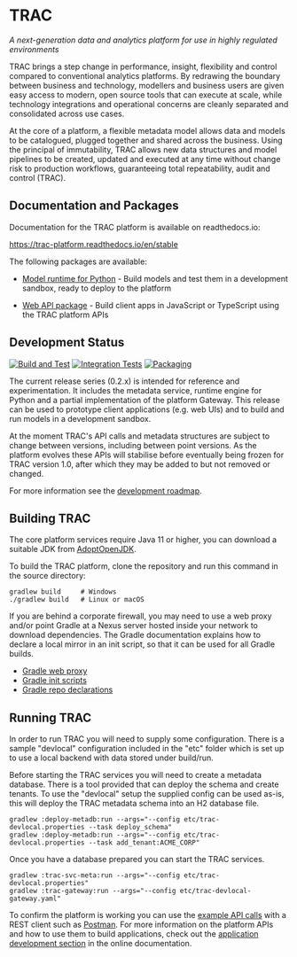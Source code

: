 # TRAC

*A next-generation data and analytics platform for use in highly regulated environments*

TRAC brings a step change in performance, insight, flexibility and control 
compared to conventional analytics platforms. By redrawing the boundary
between business and technology, modellers and business users are given easy
access to modern, open source tools that can execute at scale, while technology
integrations and operational concerns are cleanly separated and consolidated
across use cases.

At the core of a platform, a flexible metadata model allows data and models to
be catalogued, plugged together and shared across the business. Using the
principal of immutability, TRAC allows new data structures and model pipelines
to be created, updated and executed at any time without change risk to production
workflows, guaranteeing total repeatability, audit and control (TRAC).


## Documentation and Packages

Documentation for the TRAC platform is available on readthedocs.io:

https://trac-platform.readthedocs.io/en/stable

The following packages are available:

* [Model runtime for Python](https://pypi.org/project/trac-runtime/) - 
  Build models and test them in a development sandbox, ready to deploy to the platform

* [Web API package](https://www.npmjs.com/package/trac-web-api) -
  Build client apps in JavaScript or TypeScript using the TRAC platform APIs

## Development Status

[![Build and Test](https://github.com/Accenture/trac/actions/workflows/build.yml/badge.svg)](
https://github.com/Accenture/trac/actions/workflows/build.yml)
[![Integration Tests](https://github.com/Accenture/trac/actions/workflows/integration.yml/badge.svg)](
https://github.com/Accenture/trac/actions/workflows/integration.yml)
[![Packaging](https://github.com/Accenture/trac/actions/workflows/packaging.yml/badge.svg)](
https://github.com/Accenture/trac/actions/workflows/packaging.yml)

The current release series (0.2.x) is intended for reference and experimentation.
It includes the metadata service, runtime engine for Python and a partial implementation
of the platform Gateway. This release can be used to prototype client applications (e.g.
web UIs) and to build and run models in a development sandbox.

At the moment TRAC's API calls and metadata structures are subject to change between 
versions, including between point versions. As the platform evolves these APIs will
stabilise before eventually being frozen for TRAC version 1.0, after which they may 
be added to but not removed or changed.

For more information see the
[development roadmap](https://github.com/Accenture/trac/wiki/Development-Roadmap).

## Building TRAC

The core platform services require Java 11 or higher, you can download a suitable JDK from
[AdoptOpenJDK](https://adoptopenjdk.net/).

To build the TRAC platform, clone the repository and run this command
in the source directory:

    gradlew build     # Windows
    ./gradlew build   # Linux or macOS
    
If you are behind a corporate firewall, you may need to use a web proxy and/or
point Gradle at a Nexus server hosted inside your network to download 
dependencies. The Gradle documentation explains how to declare a local mirror
in an init script, so that it can be used for all Gradle builds.

* [Gradle web proxy](https://docs.gradle.org/current/userguide/build_environment.html#sec:accessing_the_web_via_a_proxy)
* [Gradle init scripts](https://docs.gradle.org/current/userguide/init_scripts.html)
* [Gradle repo declarations](https://docs.gradle.org/current/userguide/declaring_repositories.html)


## Running TRAC

In order to run TRAC you will need to supply some configuration. There is a
sample "devlocal" configuration included in the "etc" folder which is set up
to use a local backend with data stored under build/run.

Before starting the TRAC services you will need to create a metadata database.
There is a tool provided that can deploy the schema and create tenants. To use
the "devlocal" setup the supplied config can be used as-is, this will deploy
the TRAC metadata schema into an H2 database file.

    gradlew :deploy-metadb:run --args="--config etc/trac-devlocal.properties --task deploy_schema"
    gradlew :deploy-metadb:run --args="--config etc/trac-devlocal.properties --task add_tenant:ACME_CORP"

Once you have a database prepared you can start the TRAC services.

    gradlew :trac-svc-meta:run --args="--config etc/trac-devlocal.properties"
    gradlew :trac-gateway:run --args="--config etc/trac-devlocal-gateway.yaml"

To confirm the platform is working you can use the [example API calls](./examples/rest_calls)
with a REST client such as [Postman](https://www.postman.com/). For more information on the
platform APIs and how to use them to build applications, check out the
[application development section](https://trac-platform.readthedocs.io/en/stable/app_dev)
in the online documentation.
